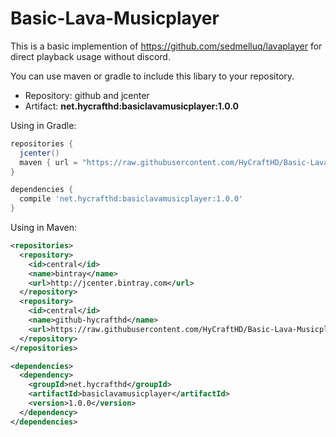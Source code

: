 # Basic-Lava-Musicplayer

This is a basic implemention of https://github.com/sedmelluq/lavaplayer for direct playback usage without discord.

You can use maven or gradle to include this libary to your repository.

* Repository: github and jcenter
* Artifact: **net.hycrafthd:basiclavamusicplayer:1.0.0**

Using in Gradle:
```gradle
repositories {
  jcenter()
  maven { url = "https://raw.githubusercontent.com/HyCraftHD/Basic-Lava-Musicplayer/master/maven" }
}

dependencies {
  compile 'net.hycrafthd:basiclavamusicplayer:1.0.0'
}
```

Using in Maven:
```xml
<repositories>
  <repository>
    <id>central</id>
    <name>bintray</name>
    <url>http://jcenter.bintray.com</url>
  </repository>
  <repository>
    <id>central</id>
    <name>github-hycrafthd</name>
    <url>https://raw.githubusercontent.com/HyCraftHD/Basic-Lava-Musicplayer/master/maven</url>
  </repository>
</repositories>

<dependencies>
  <dependency>
    <groupId>net.hycrafthd</groupId>
    <artifactId>basiclavamusicplayer</artifactId>
    <version>1.0.0</version>
  </dependency>
</dependencies>
```
